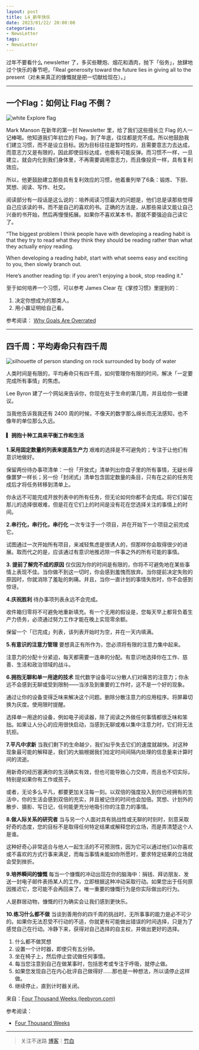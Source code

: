 ```yaml
---
layout: post
title: L4_新年快乐
date: 2023/01/22/ 20:00:00
categories:
- NewsLetter
tags:
- NewsLetter
---
```


过年不要看什么 newsletter 了，多买些鞭炮、烟花和酒肉，抛下「俗务」，放肆地过个快乐的春节吧，「Real generosity toward the future lies in giving all to the present（对未来真正的慷慨就是把一切献给现在）。」

---

## 一个Flag：如何让 Flag 不倒？

![white Explore flag](https://pics.naaln.com/blog/2023-01-22-e39dd9.jpeg-basicBlog)

Mark Manson 在新年的第一封 Newsletter 里，给了我们这些擅长立 Flag 的人一记棒喝。他知道我们年初立的 Flag，到了年底，往往都是完不成。所以他鼓励我们建立习惯，而不是设立目标。因为目标往往是暂时性的，且需要意志力去达成，而意志力又是有限的，因此即使目标达成，也极有可能反弹。而习惯不一样，一旦建立，就会内化到我们身体里，不再需要调用意志力，而且像投资一样，具有复利效应。

所以，他更鼓励建立那些具有复利效应的习惯，他着重列举了6条：锻炼、下厨、冥想、阅读、写作、社交。

阅读部分有一段话是这么说的：培养阅读习惯最大的问题是，他们总是读那些觉得自己应该读的书，而不是自己的喜欢的书。正确的方法是，从那些易读又能让自己兴奋的书开始，然后再慢慢拓展。如果你不喜欢某本书，那就不要强迫自己读它了。

“The biggest problem I think people have with developing a reading habit is that they try to read what they think they should be reading rather than what they actually enjoy reading.

When developing a reading habit, start with what seems easy and exciting to you, then slowly branch out.

Here’s another reading tip: if you aren’t enjoying a book, stop reading it.”

至于如何培养一个习惯，可以参考 James Clear 在《掌控习惯》里提到的： 
1. 决定你想成为的那类人。 
2. 用小赢证明给自己看。

参考阅读： [Why Goals Are Overrated](https://markmanson.net/goals)

---

## 四千周：平均寿命只有四千周

![silhouette of person standing on rock surrounded by body of water](https://pics.naaln.com/blog/2023-01-22-3e70fe.jpeg-basicBlog)

人类时间是有限的，平均寿命只有四千周，如何管理你有限的时间，解决「一定要完成所有事情」的焦虑。

Lee Byron 建了一个网站来告诉你，你现在处于生命的第几周，并且给你一些建议。

当我他告诉我我还有 2400 周的时候，不像天的数字那么绵长而无法感知，也不像年的单位那么久远。

#### ▎拥抱十种工具来平衡工作和生活

**1.采用固定数量的列表来提高生产力**
艰难的选择是不可避免的；专注于让他们有意识地做好。

保留两份待办事项清单：一份「开放式」清单列出你盘子里的所有事情，无疑长得像噩梦一样长；另一份「封闭式」清单包含固定数量的条目，只有在之前的任务完成后才将任务转移到清单上。

你永远不可能完成开放列表中的所有任务，但无论如何你都不会完成。将它们留在那儿的选择很艰难，但是花在它们上的时间是没有花在您选择关注的事情上的时间。
	
**2.串行化，串行化，串行化**
一次专注于一个项目，并在开始下一个项目之前完成它。

试图通过一次开始所有项目，来减轻焦虑是很诱人的，但那样你会取得很少的进展。取而代之的是，应该通过有意识地推迟除一件事之外的所有可能的事情。

**3. 提前了解完不成的原因**
仅仅因为你的时间是有限的，你将不可避免地在某些事情上表现不佳。当你做不到这一切时，你会感到羞愧而放弃。当你提前决定失败的原因时，你就消除了羞耻的刺痛。并且，当你一直计划的事情失败时，你不会感到惊讶。

**4.庆祝胜利**
待办事项列表永远不会完成。

收件箱归零将不可避免地重新填充。有一个无用的假设是，您每天早上都背负着生产力债务，必须通过努力工作才能在晚上实现零余额。

保留一个「已完成」列表，该列表开始时为空，并在一天内填满。

**5.有意识的注意力管理**
要想真正有所作为，您必须将有限的注意力集中起来。

注意力的分配十分紧迫，每天都需要一连串的分配。有意识地选择你在工作、慈善、生活和政治领域的战斗。

**6.拥抱无聊和单一用途的技术**
现代数字设备可以分散人们对痛苦的注意力；你永远不会感到无聊或受到限制——当涉及到重要的工作时，这不是一个好的现象。

通过让你的设备变得乏味来解决这个问题。删除分散注意力的应用程序。将屏幕切换为灰度。使用限时提醒。

选择单一用途的设备，例如电子阅读器，除了阅读之外做任何事情都很乏味和笨拙。如果让人分心的应用很快启动，当感到无聊或难以集中注意力时，它们将无法抗拒。

**7.平凡中求新**
当我们剩下的生命越少，我们似乎失去它们的速度就越快。对这种现象最可能的解释是，我们的大脑根据我们给定时间间隔内处理的信息量来计算时间的流逝。

用新奇的经历塞满你的生活确实有效，但也可能导致心力交瘁，而且也不切实际，特别是如果你有工作或孩子。

或者，无论多么平凡，都要更加关注每一刻。以双倍的强度投入到你已经拥有的生活中，你的生活会感到双倍的充实，并且被记住的时间也会加倍。冥想、计划外的散步、摄影、写日记，任何能更充分地吸引你的注意力的事情。

**8.做人际关系的研究者**
当与另一个人面对具有挑战性或无聊的时刻时，刻意采取好奇的态度，您的目标不是取得任何特定结果或解释您的立场，而是弄清楚这个人是谁。

这种好奇心非常适合与他人一起生活的不可预测性，因为它可以通过他们以你喜欢或不喜欢的方式行事来满足，而每当事情未能如你所愿时，要求特定结果的立场就会受到挫折。

**9.培养瞬间的慷慨**
每当一个慷慨的冲动出现在你的脑海中：捐钱、拜访朋友、发送一封电子邮件表扬某人的工作，立即根据这种冲动采取行动。如果您出于任何原因推迟它，您可能不会再回来了。唯一重要的慷慨行为是你实际做出的行为。

人是群居动物，慷慨的行为确实会让我们感到更快乐。

**10.练习什么都不做**
当谈到善用你的四千周的挑战时，无所事事的能力是必不可少的。如果你无法忍受不行动的不适，你就更有可能做出错误的时间选择，只是为了感觉自己在行动。冷静下来，获得对自己选择的自主权，并做出更好的选择。

1. 什么都不做冥想
2. 设置一个计时器，即使只有五分钟。
3. 坐在椅子上，然后停止尝试做任何事情。
4. 每当您注意到自己在做某事时，包括思考或专注于呼吸，就停止做。
5. 如果您发现自己在内心批评自己做得好……那也是一种想法，所以请停止这样做。
6. 继续停止，直到计时器关闭。

来自：[Four Thousand Weeks (leebyron.com)](https://leebyron.com/4000/)

参考阅读：
- [Four Thousand Weeks](https://book.douban.com/subject/35561914/)

---

> 关注不迷路 [博客](https://blog.naaln.com/)｜[竹白](https://space.zhubai.love/)